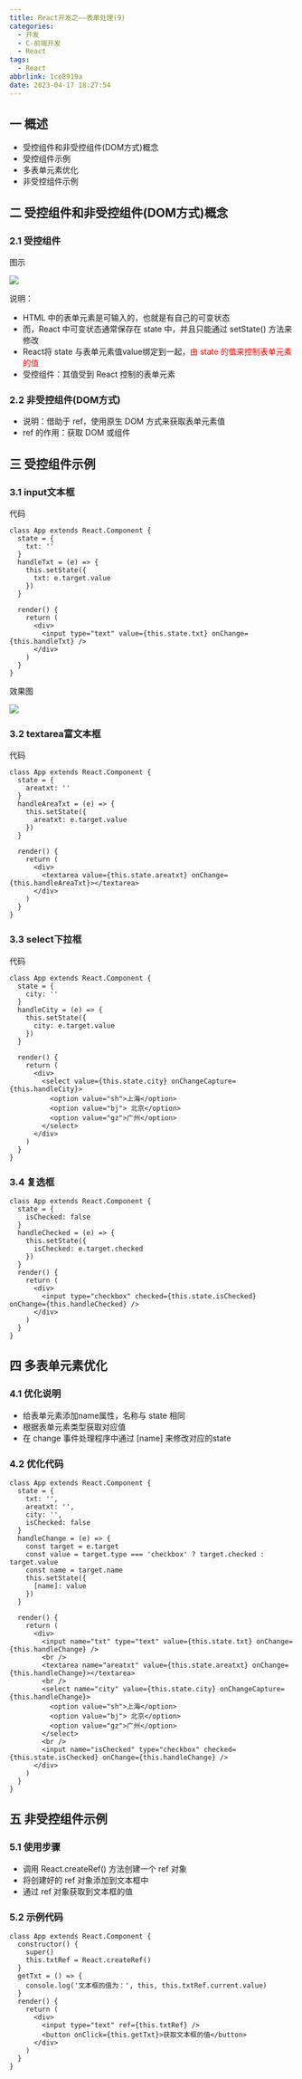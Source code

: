 ```yaml
---
title: React开发之——表单处理(9)
categories:
  - 开发
  - C-前端开发
  - React
tags:
  - React
abbrlink: 1ce8919a
date: 2023-04-17 18:27:54
---
```

## 一 概述

*  受控组件和非受控组件(DOM方式)概念
*  受控组件示例
*  多表单元素优化
*  非受控组件示例

<!--more-->

## 二  受控组件和非受控组件(DOM方式)概念

### 2.1 受控组件

图示

![][1]

说明：

* HTML 中的表单元素是可输入的，也就是有自己的可变状态
* 而，React 中可变状态通常保存在 state 中，并且只能通过 setState() 方法来修改
* React将 state 与表单元素值value绑定到一起，<font color=red>由 state 的值来控制表单元素的值</font>
* 受控组件：其值受到 React 控制的表单元素

### 2.2 非受控组件(DOM方式)

*  说明：借助于 ref，使用原生 DOM 方式来获取表单元素值
*  ref 的作用：获取 DOM 或组件

## 三 受控组件示例

### 3.1 input文本框

代码

```
class App extends React.Component {
  state = {
    txt: ''
  }
  handleTxt = (e) => {
    this.setState({
      txt: e.target.value
    })
  }

  render() {
    return (
      <div>
        <input type="text" value={this.state.txt} onChange={this.handleTxt} />
      </div>
    )
  }
}
```

效果图

![][2]

### 3.2 textarea富文本框

代码

```
class App extends React.Component {
  state = {
    areatxt: ''
  }
  handleAreaTxt = (e) => {
    this.setState({
      areatxt: e.target.value
    })
  }

  render() {
    return (
      <div>
        <textarea value={this.state.areatxt} onChange={this.handleAreaTxt}></textarea>
      </div>
    )
  }
}
```

### 3.3 select下拉框

代码

```
class App extends React.Component {
  state = {
    city: ''
  }
  handleCity = (e) => {
    this.setState({
      city: e.target.value
    })
  }

  render() {
    return (
      <div>
        <select value={this.state.city} onChangeCapture={this.handleCity}>
          <option value="sh">上海</option>
          <option value="bj"> 北京</option>
          <option value="gz">广州</option>
        </select>
      </div>
    )
  }
}
```

### 3.4 复选框

```
class App extends React.Component {
  state = {
    isChecked: false
  }
  handleChecked = (e) => {
    this.setState({
      isChecked: e.target.checked
    })
  }
  render() {
    return (
      <div>
        <input type="checkbox" checked={this.state.isChecked} onChange={this.handleChecked} />
      </div>
    )
  }
}
```

## 四 多表单元素优化

### 4.1 优化说明

* 给表单元素添加name属性，名称与 state 相同
* 根据表单元素类型获取对应值
* 在 change 事件处理程序中通过 [name] 来修改对应的state

### 4.2 优化代码

```
class App extends React.Component {
  state = {
    txt: '',
    areatxt: '',
    city: '',
    isChecked: false
  }
  handleChange = (e) => {
    const target = e.target
    const value = target.type === 'checkbox' ? target.checked : target.value
    const name = target.name
    this.setState({
      [name]: value
    })
  }

  render() {
    return (
      <div>
        <input name="txt" type="text" value={this.state.txt} onChange={this.handleChange} />
        <br />
        <textarea name="areatxt" value={this.state.areatxt} onChange={this.handleChange}></textarea>
        <br />
        <select name="city" value={this.state.city} onChangeCapture={this.handleChange}>
          <option value="sh">上海</option>
          <option value="bj"> 北京</option>
          <option value="gz">广州</option>
        </select>
        <br />
        <input name="isChecked" type="checkbox" checked={this.state.isChecked} onChange={this.handleChange} />
      </div>
    )
  }
}
```

## 五 非受控组件示例

### 5.1 使用步骤

*  调用 React.createRef() 方法创建一个 ref 对象
* 将创建好的 ref 对象添加到文本框中
* 通过 ref 对象获取到文本框的值

### 5.2 示例代码

```
class App extends React.Component {
  constructor() {
    super()
    this.txtRef = React.createRef()
  }
  getTxt = () => {
    console.log('文本框的值为：', this, this.txtRef.current.value)
  }
  render() {
    return (
      <div>
        <input type="text" ref={this.txtRef} />
        <button onClick={this.getTxt}>获取文本框的值</button>
      </div>
    )
  }
}
```




[1]:https://cdn.jsdelivr.net/gh/PGzxc/CDN/blog-react/react-day1-img9-react-state.png
[2]:https://cdn.jsdelivr.net/gh/PGzxc/CDN/blog-react/react-day1-img9-input-text.png